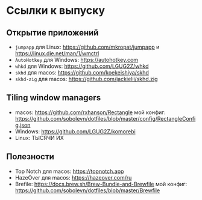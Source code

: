 # Ссылки к выпуску

## Открытие приложений

- `jumpapp` для Linux: https://github.com/mkropat/jumpapp и https://linux.die.net/man/1/wmctrl
- `AutoHotkey` для Windows: https://autohotkey.com
- `whkd` для Windows: https://github.com/LGUG2Z/whkd
- `skhd` для macos: https://github.com/koekeishiya/skhd
- `skhd-zig` для macos: https://github.com/jackielii/skhd.zig

## Tiling window managers

- macos: https://github.com/rxhanson/Rectangle мой конфиг: https://github.com/sobolevn/dotfiles/blob/master/config/RectangleConfig.json
- Windows: https://github.com/LGUG2Z/komorebi
- Linux: ТЫСЯЧИ ИХ

## Полезности

- Top Notch для macos: https://topnotch.app
- HazeOver для macos: https://hazeover.com/ru
- Brefile: https://docs.brew.sh/Brew-Bundle-and-Brewfile мой конфиг: https://github.com/sobolevn/dotfiles/blob/master/Brewfile
